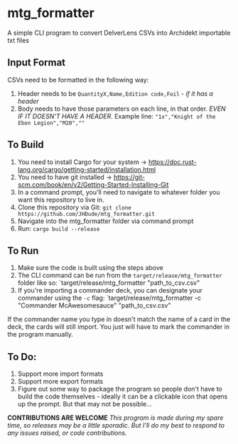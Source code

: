 # mtg_formatter
A simple CLI program to convert DelverLens CSVs into Archidekt importable txt files

## Input Format
CSVs need to be formatted in the following way:
1) Header needs to be `QuantityX,Name,Edition code,Foil` - *if it has a header*
2) Body needs to have those parameters on each line, in that order. *EVEN IF IT DOESN'T HAVE A HEADER*. Example line: `"1x","Knight of the Ebon Legion","M20",""`

## To Build
1) You need to install Cargo for your system -> https://doc.rust-lang.org/cargo/getting-started/installation.html
2) You need to have git installed -> https://git-scm.com/book/en/v2/Getting-Started-Installing-Git
3) In a command prompt, you'll need to navigate to whatever folder you want this repository to live in.
4) Clone this repository via Git: 
  `git clone https://github.com/JHDude/mtg_formatter.git`
5) Navigate into the mtg_formatter folder via command prompt
6) Run: `cargo build --release`

## To Run
1) Make sure the code is built using the steps above
2) The CLI command can be run from the `target/release/mtg_formatter` folder like so: `target/release/mtg_formatter "path_to_csv.csv"
3) If you're importing a commander deck, you can designate your commander using the `-c` flag: `target/release/mtg_formatter -c "Commander McAwesomesauce" "path_to_csv.csv"

If the commander name you type in doesn't match the name of a card in the deck, the cards will still import. You just will have to mark the commander in the program manually.

## To Do:
1) Support more import formats
2) Support more export formats
3) Figure out some way to package the program so people don't have to build the code themselves - ideally it can be a clickable icon that opens up the prompt. But that may not be possible...

**CONTRIBUTIONS ARE WELCOME**
*This program is made during my spare time, so releases may be a little sporadic. But I'll do my best to respond to any issues raised, or code contributions.*
